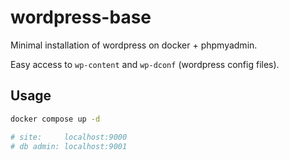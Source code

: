 # wordpress-base

Minimal installation of wordpress on docker + phpmyadmin.

Easy access to `wp-content` and `wp-dconf` (wordpress config files).

## Usage

```bash
docker compose up -d

# site:     localhost:9000
# db admin: localhost:9001
```

